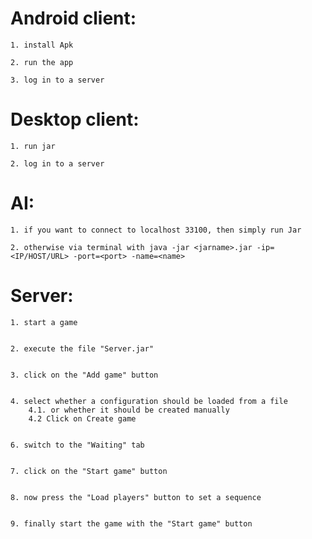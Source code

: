 # Android client:
	
	1. install Apk
	
	2. run the app
	
	3. log in to a server

# Desktop client: 

	1. run jar	

	2. log in to a server
	
# AI:	
    1. if you want to connect to localhost 33100, then simply run Jar
    
    2. otherwise via terminal with java -jar <jarname>.jar -ip=<IP/HOST/URL> -port=<port> -name=<name>

# Server:
	1. start a game

    
	2. execute the file "Server.jar"

    
	3. click on the "Add game" button

    
	4. select whether a configuration should be loaded from a file 
		4.1. or whether it should be created manually        
		4.2 Click on Create game

    
	6. switch to the "Waiting" tab

    
	7. click on the "Start game" button

    
	8. now press the "Load players" button to set a sequence

    
	9. finally start the game with the "Start game" button
